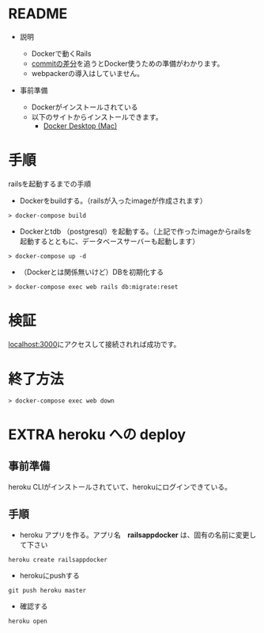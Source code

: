 # README

* 説明
  * Dockerで動くRails
  * [commitの差分](https://github.com/junara/railsapp/commit/8fb3d86dc9c8e7adea2a8f4fe4be3d284f742506)を追うとDocker使うための準備がわかります。
  * webpackerの導入はしていません。

* 事前準備
  * Dockerがインストールされている
  * 以下のサイトからインストールできます。
    * [Docker Desktop (Mac)](https://hub.docker.com/editions/community/docker-ce-desktop-mac)

# 手順

railsを起動するまでの手順

* Dockerをbuildする。（railsが入ったimageが作成されます）
```console
> docker-compose build
```

* Dockerとtdb （postgresql）を起動する。（上記で作ったimageからrailsを起動するとともに、データベースサーバーも起動します）

```console
> docker-compose up -d
```

* （Dockerとは関係無いけど）DBを初期化する

```aidl
> docker-compose exec web rails db:migrate:reset
```

# 検証

[localhost:3000](http://localhost:3000)にアクセスして接続されれば成功です。

# 終了方法

```aidl
> docker-compose exec web down
```
# EXTRA heroku への deploy
## 事前準備
heroku CLIがインストールされていて、herokuにログインできている。
## 手順
* heroku アプリを作る。アプリ名　__railsappdocker__ は、固有の名前に変更して下さい

```
heroku create railsappdocker
```

* herokuにpushする

```
git push heroku master
```

* 確認する 

```
heroku open
```


